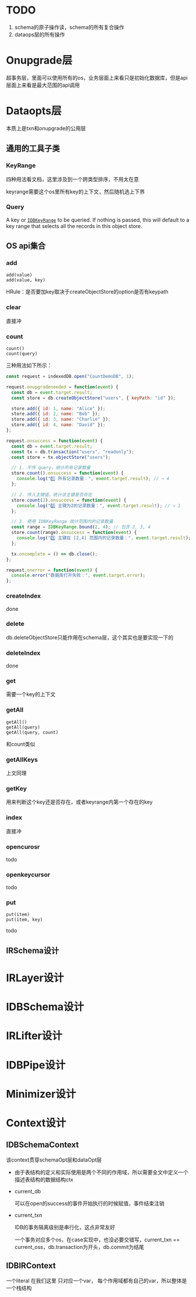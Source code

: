 # TODO

1. schema的原子操作读，schema的所有复合操作
2. dataops层的所有操作



# Onupgrade层

超事务层，里面可以使用所有的os，业务层面上来看只是初始化数据库，但是api层面上来看是最大范围的api调用

# Dataopts层

本质上是txn和onupgrade的公用层

## 通用的工具子类

### KeyRange

四种用法看文档，这里涉及到一个跨类型排序，不用太在意

keyrange需要这个os里所有key的上下文，然后随机选上下界

### Query

A key or [`IDBKeyRange`](https://developer.mozilla.org/en-US/docs/Web/API/IDBKeyRange) to be queried. If nothing is passed, this will default to a key range that selects all the records in this object store.

## OS api集合

### add

```
add(value)
add(value, key)
```

HRule：是否要加key取决于createObjectStore的option是否有keypath

### clear

直接冲

### count

```
count()
count(query)
```

三种用法如下所示：

```js
const request = indexedDB.open("CountDemoDB", 1);

request.onupgradeneeded = function(event) {
  const db = event.target.result;
  const store = db.createObjectStore("users", { keyPath: "id" });

  store.add({ id: 1, name: "Alice" });
  store.add({ id: 2, name: "Bob" });
  store.add({ id: 3, name: "Charlie" });
  store.add({ id: 4, name: "David" });
};

request.onsuccess = function(event) {
  const db = event.target.result;
  const tx = db.transaction("users", "readonly");
  const store = tx.objectStore("users");

  // 1. 不传 query，统计所有记录数量
  store.count().onsuccess = function(event) {
    console.log("1️⃣ 所有记录数量：", event.target.result); // → 4
  };

  // 2. 传入主键值，统计该主键是否存在
  store.count(2).onsuccess = function(event) {
    console.log("2️⃣ 主键为2的记录数量：", event.target.result); // → 1
  };

  // 3. 使用 IDBKeyRange 统计范围内的记录数量
  const range = IDBKeyRange.bound(2, 4); // 包含 2, 3, 4
  store.count(range).onsuccess = function(event) {
    console.log("3️⃣ 主键在 [2,4] 范围内的记录数量：", event.target.result); // → 3
  };

  tx.oncomplete = () => db.close();
};

request.onerror = function(event) {
  console.error("数据库打开失败：", event.target.error);
};
```

### createIndex

done

### delete

db.deleteObjectStore只能作用在schema层，这个其实也是要实现一下的

### deleteIndex

done

### get

需要一个key的上下文

### getAll

```
getAll()
getAll(query)
getAll(query, count)
```

和count类似

### getAllKeys

上文同理

### getKey

用来判断这个key还是否存在，或者keyrange内第一个存在的key

### index

直接冲

### opencurosr

todo

### openkeycursor

todo

### put

```
put(item)
put(item, key)
```

todo



## IRSchema设计

# IRLayer设计

# IDBSchema设计

# IRLifter设计

# IDBPipe设计

# Minimizer设计

# Context设计

## IDBSchemaContext

该context贯穿schemaOpt层和dataOpt层

- 由于表结构的定义和实际使用是两个不同的作用域，所以需要全文中定义一个描述表结构的数据结构ctx

- current_db

  可以在open的success的事件开始执行的时候赋值，事件结束注销

- current_txn

  IDB的事务隔离级别是串行化，这点非常友好

  一个事务对应多个os，在case实现中，也没必要交错写，current_txn == current_oss，db.transaction为开头，db.commit为结尾



## IDBIRContext

一个literal 在我们这里 只对应一个var， 每个作用域都有自己的var，所以整体是一个栈结构









